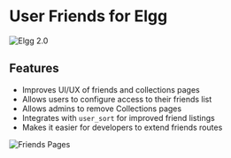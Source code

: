 User Friends for Elgg
======================
![Elgg 2.0](https://img.shields.io/badge/Elgg-2.0.x-orange.svg?style=flat-square)

## Features

 * Improves UI/UX of friends and collections pages
 * Allows users to configure access to their friends list
 * Allows admins to remove Collections pages
 * Integrates with `user_sort` for improved friend listings
 * Makes it easier for developers to extend friends routes

![Friends Pages](https://raw.github.com/hypeJunction/Elgg-user_friends/master/screenshots/friends.png "User Friends Pages")